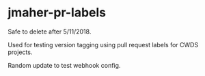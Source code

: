 # jmaher-pr-labels

Safe to delete after 5/11/2018.

Used for testing version tagging using pull request labels for CWDS projects.


Random update to test webhook config.
